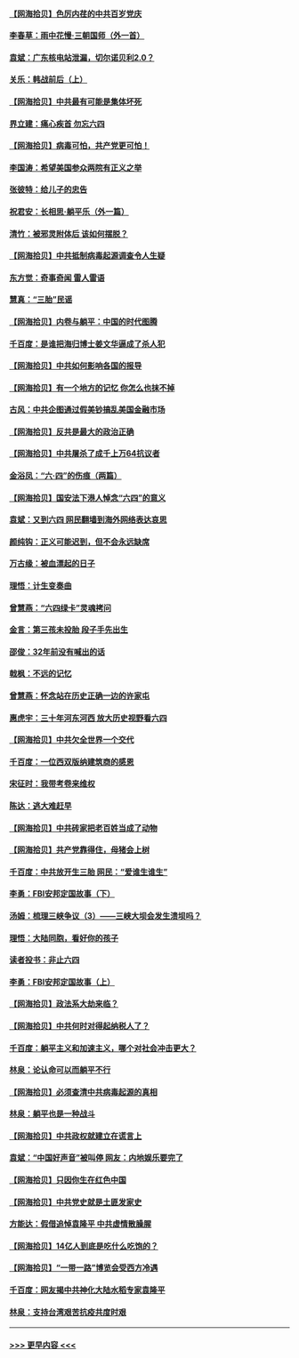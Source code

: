 #### [【网海拾贝】色厉内荏的中共百岁党庆](../pages/nsc993/n13025582.md?t=06170102) 
#### [李春草：雨中花慢‧三朝国师（外一首）](../pages/nsc993/n13025567.md?t=06170102) 
#### [袁斌：广东核电站泄漏，切尔诺贝利2.0？](../pages/nsc993/n13025475.md?t=06170102) 
#### [关乐：韩战前后（上）](../pages/nsc993/n13025387.md?t=06170102) 
#### [【网海拾贝】中共最有可能是集体坏死](../pages/nsc993/n13023101.md?t=06170102) 
#### [界立建：痛心疾首 勿忘六四](../pages/nsc993/n13022339.md?t=06170102) 
#### [【网海拾贝】病毒可怕，共产党更可怕！](../pages/nsc993/n13020728.md?t=06170102) 
#### [李国涛：希望美国参众两院有正义之举](../pages/nsc993/n13020674.md?t=06170102) 
#### [张彼特：给儿子的忠告](../pages/nsc993/n13018934.md?t=06170102) 
#### [祝君安：长相思‧躺平乐（外一篇）](../pages/nsc993/n13018923.md?t=06170102) 
#### [清竹：被邪灵附体后 该如何摆脱？](../pages/nsc993/n13018877.md?t=06170102) 
#### [【网海拾贝】中共抵制病毒起源调查令人生疑](../pages/nsc993/n13017785.md?t=06170102) 
#### [东方觉：奇事奇闻 雷人雷语](../pages/nsc993/n13017577.md?t=06170102) 
#### [慧真：“三胎”民谣](../pages/nsc993/n13017394.md?t=06170102) 
#### [【网海拾贝】内卷与躺平：中国的时代图腾](../pages/nsc993/n13016128.md?t=06170102) 
#### [千百度：是谁把海归博士姜文华逼成了杀人犯](../pages/nsc993/n13015218.md?t=06170102) 
#### [【网海拾贝】中共如何影响各国的报导](../pages/nsc993/n13012599.md?t=06170102) 
#### [【网海拾贝】有一个地方的记忆 你怎么也抹不掉](../pages/nsc993/n13009802.md?t=06170102) 
#### [古风：中共企图通过假美钞搞乱美国金融市场](../pages/nsc993/n13009626.md?t=06170102) 
#### [【网海拾贝】反共是最大的政治正确](../pages/nsc993/n13007051.md?t=06170102) 
#### [【网海拾贝】中共屠杀了成千上万64抗议者](../pages/nsc993/n13002713.md?t=06170102) 
#### [金浴凤：“六·四”的伤痕（两篇）](../pages/nsc993/n13001719.md?t=06170102) 
#### [【网海拾贝】国安法下港人悼念“六四”的意义](../pages/nsc993/n13001039.md?t=06170102) 
#### [袁斌：又到六四 网民翻墙到海外网络表达哀思](../pages/nsc993/n13000995.md?t=06170102) 
#### [颜纯钩：正义可能迟到，但不会永远缺席](../pages/nsc993/n13000920.md?t=06170102) 
#### [万古缘：被血漂起的日子](../pages/nsc993/n13000914.md?t=06170102) 
#### [理悟：计生变奏曲](../pages/nsc993/n13000414.md?t=06170102) 
#### [曾慧燕：“六四绿卡”灵魂拷问](../pages/nsc993/n13000277.md?t=06170102) 
#### [金言：第三孩未投胎 段子手先出生](../pages/nsc993/n13000215.md?t=06170102) 
#### [邵俊：32年前没有喊出的话](../pages/nsc993/n13000181.md?t=06170102) 
#### [戟枫：不远的记忆](../pages/nsc993/n13000121.md?t=06170102) 
#### [曾慧燕：怀念站在历史正确一边的许家屯](../pages/nsc993/n13000073.md?t=06170102) 
#### [惠虎宇：三十年河东河西 放大历史视野看六四](../pages/nsc993/n13000018.md?t=06170102) 
#### [【网海拾贝】中共欠全世界一个交代](../pages/nsc993/n12998706.md?t=06170102) 
#### [千百度：一位西双版纳建筑商的感恩](../pages/nsc993/n12998487.md?t=06170102) 
#### [宋征时：我带考卷来维权](../pages/nsc993/n12994088.md?t=06170102) 
#### [陈达：逃大难赶早](../pages/nsc993/n12993569.md?t=06170102) 
#### [【网海拾贝】中共砖家把老百姓当成了动物](../pages/nsc993/n12993483.md?t=06170102) 
#### [【网海拾贝】共产党靠得住，母猪会上树](../pages/nsc993/n12990730.md?t=06170102) 
#### [千百度：中共放开生三胎 网民：“爱谁生谁生”](../pages/nsc993/n12990644.md?t=06170102) 
#### [李勇：FBI安邦定国故事（下）](../pages/nsc993/n12987854.md?t=06170102) 
#### [汤姆：梳理三峡争议（3）——三峡大坝会发生溃坝吗？](../pages/nsc993/n12989806.md?t=06170102) 
#### [理悟：大陆同胞，看好你的孩子](../pages/nsc993/n12989778.md?t=06170102) 
#### [读者投书：非止六四](../pages/nsc993/n12989673.md?t=06170102) 
#### [李勇：FBI安邦定国故事（上）](../pages/nsc993/n12987749.md?t=06170102) 
#### [【网海拾贝】政法系大劫来临？](../pages/nsc993/n12987596.md?t=06170102) 
#### [【网海拾贝】中共何时对得起纳税人了？](../pages/nsc993/n12985578.md?t=06170102) 
#### [千百度：躺平主义和加速主义，哪个对社会冲击更大？](../pages/nsc993/n12985512.md?t=06170102) 
#### [林泉：论认命可以而躺平不行](../pages/nsc993/n12985505.md?t=06170102) 
#### [【网海拾贝】必须查清中共病毒起源的真相](../pages/nsc993/n12984276.md?t=06170102) 
#### [林泉：躺平也是一种战斗](../pages/nsc993/n12984194.md?t=06170102) 
#### [【网海拾贝】中共政权就建立在谎言上](../pages/nsc993/n12981880.md?t=06170102) 
#### [袁斌：“中国好声音”被叫停 网友：内地娱乐要完了](../pages/nsc993/n12981826.md?t=06170102) 
#### [【网海拾贝】只因你生在红色中国](../pages/nsc993/n12979096.md?t=06170102) 
#### [【网海拾贝】中共党史就是土匪发家史](../pages/nsc993/n12976478.md?t=06170102) 
#### [方能达：假借追悼袁隆平 中共虚情散臊腥](../pages/nsc993/n12976396.md?t=06170102) 
#### [【网海拾贝】14亿人到底是吃什么吃饱的？](../pages/nsc993/n12974125.md?t=06170102) 
#### [【网海拾贝】“一带一路”博览会受西方冷遇](../pages/nsc993/n12971787.md?t=06170102) 
#### [千百度：网友揭中共神化大陆水稻专家袁隆平](../pages/nsc993/n12971733.md?t=06170102) 
#### [林泉：支持台湾艰苦抗疫共度时艰](../pages/nsc993/n12971350.md?t=06170102) 

----
#### [ >>> 更早内容 <<< ](../indexes/nsc993-earlier.md)
